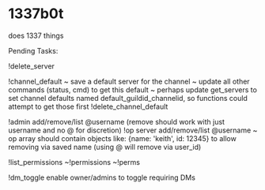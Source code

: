 # 1337b0t
does 1337 things

Pending Tasks:

!delete_server

!channel_default ~ save a default server for the channel
  ~ update all other commands (status, cmd) to get this default
  ~ perhaps update get_servers to set channel defaults named default_guildid_channelid, so functions could attempt to get those first
!delete_channel_default

!admin add/remove/list @username (remove should work with just username and no @ for discretion)
!op server add/remove/list @username
  ~ op array should contain objects like: {name: 'keith', id: 12345} to allow removing via saved name (using @ will remove via user_id)

!list_permissions
  ~!permissions
  ~!perms

!dm_toggle enable owner/admins to toggle requiring DMs

